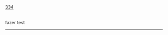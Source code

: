 [334](https://github.com/guilhermeprokisch/guilherme/issues/334) 
###### 

fazer test



-------------------------------------------------------------------------------

